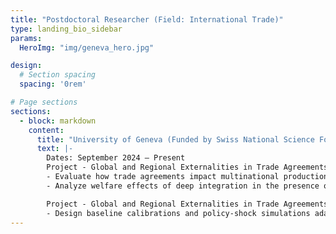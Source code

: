 ```yaml
---
title: "Postdoctoral Researcher (Field: International Trade)"
type: landing_bio_sidebar
params:
  HeroImg: "img/geneva_hero.jpg"

design:
  # Section spacing
  spacing: '0rem'

# Page sections
sections:
  - block: markdown
    content:
      title: "University of Geneva (Funded by Swiss National Science Foundation)"
      text: |-
        Dates: September 2024 – Present  
        Project ‑ Global and Regional Externalities in Trade Agreements:
        - Evaluate how trade agreements impact multinational production choices using econometric models in Stata & R.
        - Analyze welfare effects of deep integration in the presence of externalities (e.g., car emissions) of regulatory policies.

        Project ‑ Global and Regional Externalities in Trade Agreements:
        - Design baseline calibrations and policy‑shock simulations adapting CES and non‑CES demand models in Python.
---
```

